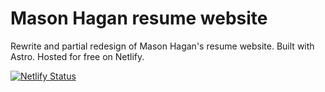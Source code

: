# Mason Hagan resume website

Rewrite and partial redesign of Mason Hagan's resume website. Built with Astro.
Hosted for free on Netlify.

[![Netlify Status](https://api.netlify.com/api/v1/badges/ed059d15-0195-412d-ac67-3e2c942b09f0/deploy-status)](https://app.netlify.com/sites/dulcet-alpaca-46f5e3/deploys)
